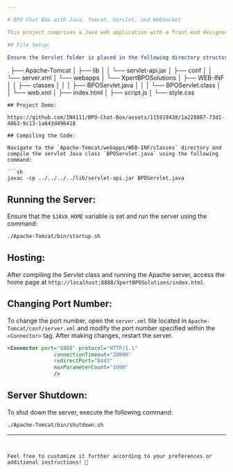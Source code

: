 ```yaml
---

# BPO Chat Box with Java, Tomcat, Servlet, and Websocket

This project comprises a Java web application with a front-end designed by [Binary-Shade](https://github.com/Binary-Shade) and a back-end developed by [IN4111](https://github.com/IN4111).

## File Setup:

Ensure the Servlet folder is placed in the following directory structure:

```
.
├── Apache-Tomcat
│   ├── lib
│   │   └── servlet-api.jar
│   ├── conf
│   │   └── server.xml
│   └── webapps
│       └── XpertBPOSolutions
│           ├── WEB-INF
│           │   ├── classes
│           │   │   ├── BPOServlet.java
│           │   │   └── BPOServlet.class
│           │   └── web.xml
│           ├── index.html
│           ├── script.js
│           └── style.css  
```
## Project Demo:

https://github.com/IN4111/BPO-Chat-Box/assets/115919438/1a228887-73d1-4863-9c13-1a643d496418

## Compiling the Code:

Navigate to the `Apache-Tomcat/webapps/WEB-INF/classes` directory and compile the servlet Java class `BPOServlet.java` using the following command:

```sh
javac -cp ../../../../lib/servlet-api.jar BPOServlet.java
```

## Running the Server:

Ensure that the `$JAVA_HOME` variable is set and run the server using the command:

```sh
./Apache-Tomcat/bin/startup.sh
```

## Hosting:

After compiling the Servlet class and running the Apache server, access the home page at `http://localhost:8888/XpertBPOSolutions/index.html`.

## Changing Port Number:

To change the port number, open the `server.xml` file located in `Apache-Tomcat/conf/server.xml` and modify the port number specified within the `<Connector>` tag. After making changes, restart the server.

```xml
<Connector port="8888" protocol="HTTP/1.1"
               connectionTimeout="20000"
               redirectPort="8443"
               maxParameterCount="1000"
               />
```

## Server Shutdown:

To shut down the server, execute the following command:

```sh
./Apache-Tomcat/bin/shutdown.sh
```

---
```


Feel free to customize it further according to your preferences or additional instructions! 🚀
